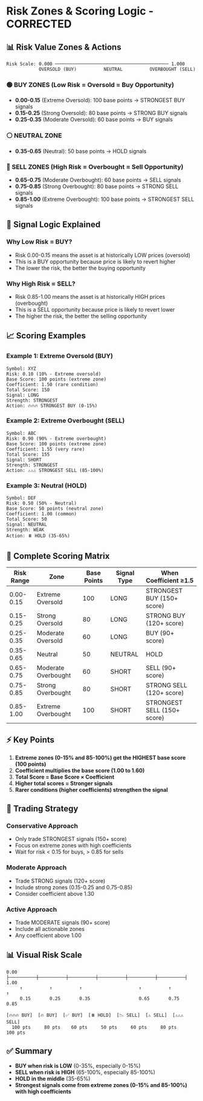 # Risk Zones & Scoring Logic - CORRECTED

## 📊 Risk Value Zones & Actions

```
Risk Scale: 0.000 ────────────────────────────────────────── 1.000
            OVERSOLD (BUY)          NEUTRAL          OVERBOUGHT (SELL)
```

### 🟢 BUY ZONES (Low Risk = Oversold = Buy Opportunity)
- **0.00-0.15** (Extreme Oversold): 100 base points → STRONGEST BUY signals
- **0.15-0.25** (Strong Oversold): 80 base points → STRONG BUY signals
- **0.25-0.35** (Moderate Oversold): 60 base points → BUY signals

### ⚪ NEUTRAL ZONE
- **0.35-0.65** (Neutral): 50 base points → HOLD signals

### 🔴 SELL ZONES (High Risk = Overbought = Sell Opportunity)
- **0.65-0.75** (Moderate Overbought): 60 base points → SELL signals
- **0.75-0.85** (Strong Overbought): 80 base points → STRONG SELL signals
- **0.85-1.00** (Extreme Overbought): 100 base points → STRONGEST SELL signals

## 🎯 Signal Logic Explained

### Why Low Risk = BUY?
- Risk 0.00-0.15 means the asset is at historically LOW prices (oversold)
- This is a BUY opportunity because price is likely to revert higher
- The lower the risk, the better the buying opportunity

### Why High Risk = SELL?
- Risk 0.85-1.00 means the asset is at historically HIGH prices (overbought)
- This is a SELL opportunity because price is likely to revert lower
- The higher the risk, the better the selling opportunity

## 📈 Scoring Examples

### Example 1: Extreme Oversold (BUY)
```
Symbol: XYZ
Risk: 0.10 (10% - Extreme oversold)
Base Score: 100 points (extreme zone)
Coefficient: 1.50 (rare condition)
Total Score: 150
Signal: LONG
Strength: STRONGEST
Action: 🔥🔥🔥 STRONGEST BUY (0-15%)
```

### Example 2: Extreme Overbought (SELL)
```
Symbol: ABC
Risk: 0.90 (90% - Extreme overbought)
Base Score: 100 points (extreme zone)
Coefficient: 1.55 (very rare)
Total Score: 155
Signal: SHORT
Strength: STRONGEST
Action: ⚠️⚠️⚠️ STRONGEST SELL (85-100%)
```

### Example 3: Neutral (HOLD)
```
Symbol: DEF
Risk: 0.50 (50% - Neutral)
Base Score: 50 points (neutral zone)
Coefficient: 1.00 (common)
Total Score: 50
Signal: NEUTRAL
Strength: WEAK
Action: ⏸️ HOLD (35-65%)
```

## 🔢 Complete Scoring Matrix

| Risk Range | Zone | Base Points | Signal Type | When Coefficient ≥1.5 |
|------------|------|-------------|-------------|----------------------|
| 0.00-0.15 | Extreme Oversold | 100 | LONG | STRONGEST BUY (150+ score) |
| 0.15-0.25 | Strong Oversold | 80 | LONG | STRONG BUY (120+ score) |
| 0.25-0.35 | Moderate Oversold | 60 | LONG | BUY (90+ score) |
| 0.35-0.65 | Neutral | 50 | NEUTRAL | HOLD |
| 0.65-0.75 | Moderate Overbought | 60 | SHORT | SELL (90+ score) |
| 0.75-0.85 | Strong Overbought | 80 | SHORT | STRONG SELL (120+ score) |
| 0.85-1.00 | Extreme Overbought | 100 | SHORT | STRONGEST SELL (150+ score) |

## ⚡ Key Points

1. **Extreme zones (0-15% and 85-100%) get the HIGHEST base score (100 points)**
2. **Coefficient multiplies the base score (1.00 to 1.60)**
3. **Total Score = Base Score × Coefficient**
4. **Higher total scores = Stronger signals**
5. **Rarer conditions (higher coefficients) strengthen the signal**

## 🎯 Trading Strategy

### Conservative Approach
- Only trade STRONGEST signals (150+ score)
- Focus on extreme zones with high coefficients
- Wait for risk < 0.15 for buys, > 0.85 for sells

### Moderate Approach
- Trade STRONG signals (120+ score)
- Include strong zones (0.15-0.25 and 0.75-0.85)
- Consider coefficient above 1.30

### Active Approach
- Trade MODERATE signals (90+ score)
- Include all actionable zones
- Any coefficient above 1.00

## 📊 Visual Risk Scale

```
0.00 ├──────────┼──────────┼──────────┼──────────┼──────────┼──────────┤ 1.00
     ↑          ↑          ↑                     ↑          ↑          ↑
     0.15       0.25       0.35                  0.65       0.75       0.85

[🔥🔥🔥 BUY]  [🔥 BUY]  [✅ BUY]  [⏸️ HOLD]  [📉 SELL]  [⚠️ SELL]  [⚠️⚠️⚠️ SELL]
  100 pts     80 pts    60 pts     50 pts     60 pts     80 pts      100 pts
```

## ✅ Summary

- **BUY when risk is LOW** (0-35%, especially 0-15%)
- **SELL when risk is HIGH** (65-100%, especially 85-100%)
- **HOLD in the middle** (35-65%)
- **Strongest signals come from extreme zones (0-15% and 85-100%) with high coefficients**